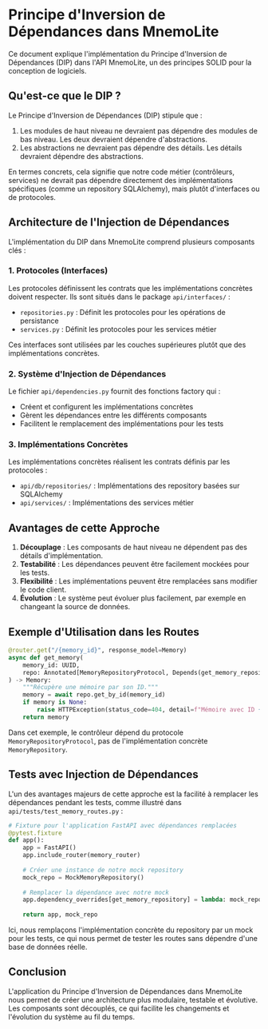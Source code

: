 # Principe d'Inversion de Dépendances dans MnemoLite

Ce document explique l'implémentation du Principe d'Inversion de Dépendances (DIP) dans l'API MnemoLite, un des principes SOLID pour la conception de logiciels.

## Qu'est-ce que le DIP ?

Le Principe d'Inversion de Dépendances (DIP) stipule que :

1. Les modules de haut niveau ne devraient pas dépendre des modules de bas niveau. Les deux devraient dépendre d'abstractions.
2. Les abstractions ne devraient pas dépendre des détails. Les détails devraient dépendre des abstractions.

En termes concrets, cela signifie que notre code métier (contrôleurs, services) ne devrait pas dépendre directement des implémentations spécifiques (comme un repository SQLAlchemy), mais plutôt d'interfaces ou de protocoles.

## Architecture de l'Injection de Dépendances

L'implémentation du DIP dans MnemoLite comprend plusieurs composants clés :

### 1. Protocoles (Interfaces)

Les protocoles définissent les contrats que les implémentations concrètes doivent respecter. Ils sont situés dans le package `api/interfaces/` :

- `repositories.py` : Définit les protocoles pour les opérations de persistance
- `services.py` : Définit les protocoles pour les services métier

Ces interfaces sont utilisées par les couches supérieures plutôt que des implémentations concrètes.

### 2. Système d'Injection de Dépendances

Le fichier `api/dependencies.py` fournit des fonctions factory qui :

- Créent et configurent les implémentations concrètes
- Gèrent les dépendances entre les différents composants
- Facilitent le remplacement des implémentations pour les tests

### 3. Implémentations Concrètes

Les implémentations concrètes réalisent les contrats définis par les protocoles :

- `api/db/repositories/` : Implémentations des repository basées sur SQLAlchemy
- `api/services/` : Implémentations des services métier

## Avantages de cette Approche

1. **Découplage** : Les composants de haut niveau ne dépendent pas des détails d'implémentation.
2. **Testabilité** : Les dépendances peuvent être facilement mockées pour les tests.
3. **Flexibilité** : Les implémentations peuvent être remplacées sans modifier le code client.
4. **Évolution** : Le système peut évoluer plus facilement, par exemple en changeant la source de données.

## Exemple d'Utilisation dans les Routes

```python
@router.get("/{memory_id}", response_model=Memory)
async def get_memory(
    memory_id: UUID,
    repo: Annotated[MemoryRepositoryProtocol, Depends(get_memory_repository)]
) -> Memory:
    """Récupère une mémoire par son ID."""
    memory = await repo.get_by_id(memory_id)
    if memory is None:
        raise HTTPException(status_code=404, detail=f"Mémoire avec ID {memory_id} non trouvée")
    return memory
```

Dans cet exemple, le contrôleur dépend du protocole `MemoryRepositoryProtocol`, pas de l'implémentation concrète `MemoryRepository`.

## Tests avec Injection de Dépendances

L'un des avantages majeurs de cette approche est la facilité à remplacer les dépendances pendant les tests, comme illustré dans `api/tests/test_memory_routes.py` :

```python
# Fixture pour l'application FastAPI avec dépendances remplacées
@pytest.fixture
def app():
    app = FastAPI()
    app.include_router(memory_router)
    
    # Créer une instance de notre mock repository
    mock_repo = MockMemoryRepository()
    
    # Remplacer la dépendance avec notre mock
    app.dependency_overrides[get_memory_repository] = lambda: mock_repo
    
    return app, mock_repo
```

Ici, nous remplaçons l'implémentation concrète du repository par un mock pour les tests, ce qui nous permet de tester les routes sans dépendre d'une base de données réelle.

## Conclusion

L'application du Principe d'Inversion de Dépendances dans MnemoLite nous permet de créer une architecture plus modulaire, testable et évolutive. Les composants sont découplés, ce qui facilite les changements et l'évolution du système au fil du temps. 